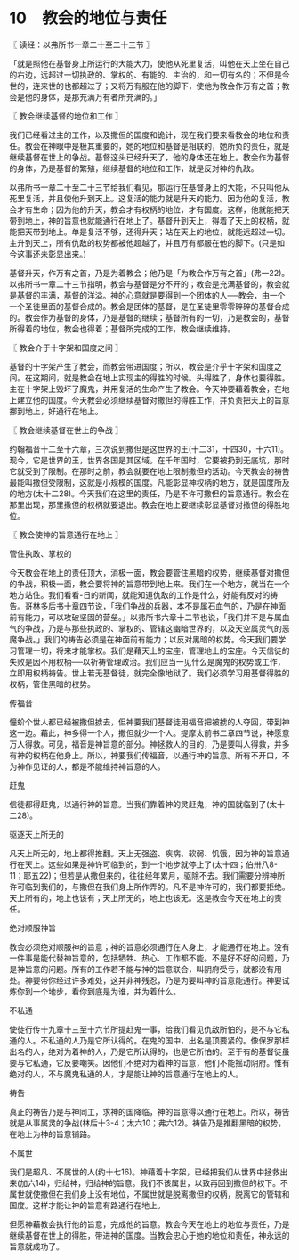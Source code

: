 # 10　教会的地位与责任



〖 读经：以弗所书一章二十至二十三节 〗

「就是照他在基督身上所运行的大能大力，使他从死里复活，叫他在天上坐在自己的右边，远超过一切执政的、掌权的、有能的、主治的，和一切有名的；不但是今世的，连来世的也都超过了；又将万有服在他的脚下，使他为教会作万有之首；教会是他的身体，是那充满万有者所充满的。」



〖 教会继续基督的地位和工作 〗

我们已经看过主的工作，以及撒但的国度和诡计，现在我们要来看教会的地位和责任。教会在神眼中是极其重要的，她的地位和基督是相联的，她所负的责任，就是继续基督在世上的争战。基督这头已经升天了，他的身体还在地上。教会作为基督的身体，乃是基督的繁殖，继续基督的地位和工作，就是反对神的仇敌。

以弗所书一章二十至二十三节给我们看见，那运行在基督身上的大能，不只叫他从死里复活，并且使他升到天上。这复活的能力就是升天的能力。因为他的复活，教会才有生命；因为他的升天，教会才有权柄的地位，才有国度。这样，他就能把天带到地上，神的旨意也就能通行在地上了。基督升到天上，得着了天上的权柄，就能把天带到地上。单是复活不够，还得升天；站在天上的地位，就能远超过一切。主升到天上，所有仇敌的权势都被他超越了，并且万有都服在他的脚下。(只是如今这事还未彰显出来。)

基督升天，作万有之首，乃是为着教会；他乃是「为教会作万有之首」(弗一22)。以弗所书一章二十三节指明，教会与基督是分不开的；教会是充满基督的，教会就是基督的丰满，基督的洋溢。神的心意就是要得到一个团体的人──教会，由一个一个圣徒里面的基督合成的。教会是团体的基督，是在圣徒里零零碎碎的基督合成的。教会作为基督的身体，乃是基督的继续；基督所有的一切，乃是教会的，基督所得着的地位，教会也得着；基督所完成的工作，教会继续维持。



〖 教会介于十字架和国度之间 〗

基督的十字架产生了教会，而教会带进国度；所以，教会是介乎十字架和国度之间。在这期间，就是教会在地上实现主的得胜的时候。头得胜了，身体也要得胜。主在十字架上毁坏了魔鬼，并用复活的生命产生了教会。今天神要藉着教会，在地上建立他的国度。今天教会必须继续基督对撒但的得胜工作，并负责把天上的旨意挪到地上，好通行在地上。



〖 教会继续基督在世上的争战 〗

约翰福音十二至十六章，三次说到撒但是这世界的王(十二31，十四30，十六11)。现今，它是世界的王，世界各国是其区域。在千年国时，它要被扔到无底坑，那时它就受到了限制。在那时之前，教会就要在地上限制撒但的活动。今天教会的祷告最能叫撒但受限制，这就是小规模的国度。凡能彰显神权柄的地方，就是国度所及的地方(太十二28)。今天我们在这里的责任，乃是不许可撒但的旨意通行。教会在那里出现，那里撒但的权柄就要退出。教会在地上要继续彰显基督对撒但的得胜地位。



〖 教会使神的旨意通行在地上 〗

管住执政、掌权的

今天教会在地上的责任顶大，消极一面，教会要管住黑暗的权势，继续基督对撒但的争战，积极一面，教会要将神的旨意带到地上来。我们在一个地方，就当在一个地方站住。我们看看-日的新闻，就能知道仇敌的工作是什么，好能有反对的祷告。哥林多后书十章四节说，「我们争战的兵器，本不是属石血气的，乃是在神面前有能力，可以攻破坚固的营垒。」以弗所书六章十二节也说，「我们并不是与属血气的争战，乃是与那些执政的、掌权的、管辖这幽暗世界的，以及天空属灵气的恶魔争战。」我们的祷告必须是在神面前有能力；以反对黑暗的权势。今天我们要学习管理一切，将来才能掌权。我们是藉天上的宝座，管理地上的宝座。今天信徒的失败是因不用权柄──以祈祷管理政治。我们应当一见什么是魔鬼的权势或工作，立即用权柄祷告。世上若无基督徒，就完全像地狱了。我们必须学习用基督得胜的权柄，管住黑暗的权势。

传福音

憧蚧个世人都已经被撒但掳去，但神要我们基督徒用福音把被掳的人夺回，带到神这一边。藉此，神多得一个人，撒但就少一个人。提摩太前书二章四节说，神愿意万人得救。可见，福音是神旨意的部分。神拯救人的目的，乃是要叫人得救，并多有神的权柄在他身上。所以，神要我们传福音，以通行神的旨意。所有不开口，不为神作见证的人，都是不能维持神旨意的人。

赶鬼

信徒都得赶鬼，以通行神的旨意。当我们靠着神的灵赶鬼，神的国就临到了(太十二28)。

驱逐天上所无的

凡天上所无的，地上都得推翻。天上无强盗、疾病、软弱、饥饿，因为神的旨意通行在天上。这些如果是神许可临到的，到一个地步就停止了(太十四；伯卅八8-11；耶五22)；但若是从撒但来的，往往经年累月，驱除不去。我们需要分辨神所许可临到我们的，与撒但在我们身上所作弄的。凡不是神许可的，我们都要拒绝。天上所有的，地上也该有；天上所无的，地上也该无。这是教会今天在地上的责任。

绝对顺服神旨

教会必须绝对顺服神的旨意；神的旨意必须通行在人身上，才能通行在地上。没有一件事是能代替神旨意的，包括牺牲、热心、工作都不能。不是好不好的问题，乃是神旨意的问题。所有的工作若不能与神的旨意联合，叫阴府受亏，就都没有用处。神要带你经过许多难处，这并非神残忍，乃是为要叫神的旨意能通行。神要试炼你到一个地步，看你到底是为谁，并为着什么。

不私通

使徒行传十九章十三至十六节所提赶鬼一事，给我们看见仇敌所怕的，是不与它私通的人。不私通的人乃是它所认得的。在鬼的国中，出名是顶要紧的。像保罗那样出名的人，绝对为着神的人，乃是它所认得的，也是它所怕的。至于有的基督徒虽要与它私通，它反要嘲笑。因他们不绝对为着神的旨意，他们不能摇动阴府。惟有绝对的人，不与魔鬼私通的人，才是能让神的旨意通行在地上的人。

祷告

真正的祷告乃是与神同工，求神的国降临，神的旨意得以通行在地上。所以，祷告就是从事属灵的争战(林后十3-4；太六10；弗六12)。祷告乃是推翻黑暗的权势，在地上为神的旨意铺路。

不属世

我们是超凡、不属世的人(约十七16)。神藉着十字架，已经把我们从世界中拯救出来(加六14)，归给神，归给神的旨意。我们不该属世，以致再回到撒但的权下。不属世就使撒但在我们身上没有地位，不属世就是脱离撒但的权柄，脱离它的管辖和国度。这样才能让神的旨意有路通行在地上。

但愿神藉教会执行他的旨意，完成他的旨意。教会今天在地上的地位与责任，乃是继续基督在世上的得胜，带进神的国度。当教会忠心于她的地位和责任，神永远的旨意就成功了。

